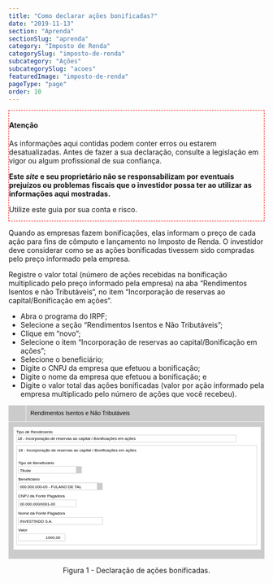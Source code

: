 ```yaml
---
title: "Como declarar ações bonificadas?"
date: "2019-11-13"
section: "Aprenda"
sectionSlug: "aprenda"
category: "Imposto de Renda"
categorySlug: "imposto-de-renda"
subcategory: "Ações"
subcategorySlug: "acoes"
featuredImage: "imposto-de-renda"
pageType: "page"
order: 10
---
```


<div class="borderBox" style="border: 1px dashed red">

<h4>Atenção</h4>

As informações aqui contidas podem conter erros ou estarem desatualizadas. Antes de fazer a sua declaração, consulte a legislação em vigor ou algum profissional de sua confiança.

**Este *site* e seu proprietário não se responsabilizam por eventuais prejuízos ou problemas fiscais que o investidor possa ter ao utilizar as informações aqui mostradas.**

Utilize este guia por sua conta e risco.


</div>

Quando as empresas fazem bonificações, elas informam o preço de cada ação para fins de cômputo e lançamento no Imposto de Renda. O investidor deve considerar como se as ações bonificadas tivessem sido compradas pelo preço informado pela empresa.

Registre o valor total (número de ações recebidas na bonificação multiplicado pelo preço informado pela empresa) na aba “Rendimentos Isentos e não Tributáveis“, no item “Incorporação de reservas ao capital/Bonificação em ações“.

- Abra o programa do IRPF;
- Selecione a seção “Rendimentos Isentos e Não Tributáveis”;
- Clique em “novo”;
- Selecione o item “Incorporação de reservas ao capital/Bonificação em ações”;
- Selecione o beneficiário;
- Digite o CNPJ da empresa que efetuou a bonificação;
- Digite o nome da empresa que efetuou a bonificação; e
- Digite o valor total das ações bonificadas (valor por ação informado pela empresa multiplicado pelo número de ações que você recebeu).


<div style="text-align:center">
<svg version="1.1" xmlns="http://www.w3.org/2000/svg" xmlns:xlink="http://www.w3.org/1999/xlink" x="0px" y="0px"
	 viewBox="0 0 313.9 188.1" style="enable-background:new 0 0 313.9 188.1;" xml:space="preserve">
<style type="text/css">
	.st0{fill:#CBCBCB;}
	.st1{fill:#FFFFFF;}
	.st2{fill:none;stroke:#FFFFFF;stroke-width:0.5;stroke-miterlimit:10;}
	.st3{fill:none;stroke:#CBCBCB;stroke-width:0.5;stroke-miterlimit:10;}
	.st4{font-family:'Arial';}
	.st5{font-size:7px;}
	.st6{font-size:5px;}
</style>
<g id="fundo_cinza">
	<rect id="XMLID_76_" class="st0" width="313.9" height="188.1"/>
</g>
<g id="fundo_branco">
	<rect id="XMLID_75_" x="6.1" y="26.4" class="st1" width="303.3" height="150.4"/>
	<line id="XMLID_74_" class="st2" x1="317.5" y1="20.1" x2="-3.2" y2="20.1"/>
	<line id="XMLID_73_" class="st2" x1="21.3" y1="20.1" x2="21.3" y2="-2.1"/>
</g>
<g id="bordas">
	<rect id="XMLID_72_" x="9.9" y="49.1" class="st3" width="294.7" height="122"/>
	<rect id="XMLID_71_" x="9.9" y="36.3" class="st3" width="269.2" height="8.7"/>
	<rect id="XMLID_70_" x="12" y="74.7" class="st3" width="71.9" height="8.7"/>
	<rect id="XMLID_69_" x="12" y="157.3" class="st3" width="57.2" height="8.7"/>
	<rect id="XMLID_68_" x="12" y="95" class="st3" width="97.6" height="8.7"/>
	<rect id="XMLID_67_" x="12" y="115.8" class="st3" width="70.8" height="8.7"/>
	<rect id="XMLID_66_" x="12" y="137.5" class="st3" width="103.4" height="8.7"/>
</g>
<g id="botões">
	<rect id="XMLID_65_" x="82.8" y="74.7" class="st0" width="6.9" height="8.7"/>
	<rect id="XMLID_64_" x="108.5" y="95" class="st0" width="6.9" height="8.7"/>
</g>
<g id="texto">
	<text id="XMLID_63_" transform="matrix(1 0 0 1 26.7782 11.7102)" class="st4 st5">Rendimentos Isentos e Não Tributáveis</text>
	<text id="XMLID_62_" transform="matrix(1 0 0 1 9.4164 34.2029)" class="st4 st6">Tipo de Rendimento</text>
	<text id="XMLID_61_" transform="matrix(1 0 0 1 11.0002 42.5066)" class="st4 st6">18 - Incorporação de reservas ao capital / Bonificações em ações</text>
	<text id="XMLID_60_" transform="matrix(1 0 0 1 11.9734 72.4883)" class="st4 st6">Tipo de Beneficiário</text>
	<text id="XMLID_59_" transform="matrix(1 0 0 1 14.0004 81.5724)" class="st4 st6">Titular</text>
	<text id="XMLID_55_" transform="matrix(1 0 0 1 11.8517 154.6306)" class="st4 st6">Valor</text>
	<text id="XMLID_47_" transform="matrix(1 0 0 1 45.512 163.8904)" class="st4 st6">1000,00</text>
	<text id="XMLID_46_" transform="matrix(1 0 0 1 11.9739 92.2556)" class="st4 st6">Beneficiário</text>
	<text id="XMLID_45_" transform="matrix(0.9651 0 0 1 14.0004 101.3397)" class="st4 st6">000.000.000-00 - FULANO DE TAL</text>
	<text id="XMLID_44_" transform="matrix(1 0 0 1 11.9736 56.546)" class="st4 st6">18 - Incorporação de reservas ao capital / Bonificações em ações</text>
	<text id="XMLID_43_" transform="matrix(1 0 0 1 11.8078 112.6306)" class="st4 st6">CNPJ da Fonte Pagadora</text>
	<text id="XMLID_42_" transform="matrix(1 0 0 1 11.8076 133.7878)" class="st4 st6">Nome da Fonte Pagadora</text>
	<text id="XMLID_41_" transform="matrix(0.9651 0 0 1 14.0007 122.6454)" class="st4 st6">00.000.000/0001-00</text>
	<text id="XMLID_40_" transform="matrix(0.9651 0 0 1 14.0007 143.673)" class="st4 st6">INVESTINDO S.A.</text>
</g>
</svg>




</div>


<p class="legenda" style="text-align:center">Figura 1 - Declaração de ações bonificadas.</p>